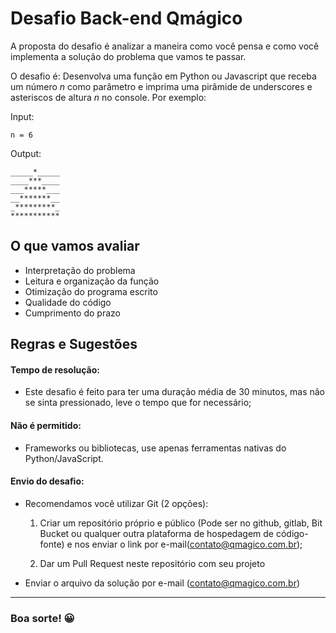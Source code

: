 # Desafio Back-end Qmágico

A proposta do desafio é analizar a maneira como você pensa e como você implementa a solução do problema que vamos te passar.

O desafio é: Desenvolva uma função em Python ou Javascript que receba um número *n* como parâmetro e imprima uma pirâmide de underscores e asteriscos de altura *n* no console. Por exemplo:

Input:
```
n = 6
```
Output:
```
_____*_____
____***____
___*****___
__*******__
_*********_
***********
``` 

## O que vamos avaliar

- Interpretação do problema
- Leitura e organização da função
- Otimização do programa escrito
- Qualidade do código
- Cumprimento do prazo

## Regras e Sugestões

#### Tempo de resolução:

- Este desafio é feito para ter uma duração média de 30 minutos, mas não se sinta pressionado, leve o tempo que for necessário;

#### Não é permitido:

- Frameworks ou bibliotecas, use apenas ferramentas nativas do Python/JavaScript.

#### Envio do desafio:
- Recomendamos você utilizar Git (2 opções):
    1) Criar um repositório próprio e público (Pode ser no github, gitlab, Bit Bucket ou qualquer outra plataforma de hospedagem de código-fonte) e nos enviar o link por e-mail(contato@qmagico.com.br);
    
    2) Dar um Pull Request neste repositório com seu projeto
- Enviar o arquivo da solução por e-mail (contato@qmagico.com.br)

---

### **Boa sorte!** :grinning:
